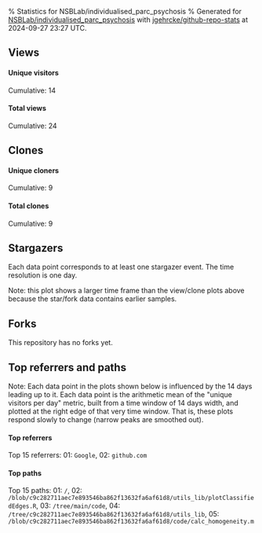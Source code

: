 % Statistics for NSBLab/individualised_parc_psychosis
% Generated for [NSBLab/individualised_parc_psychosis](https://github.com/NSBLab/individualised_parc_psychosis) with [jgehrcke/github-repo-stats](https://github.com/jgehrcke/github-repo-stats) at 2024-09-27 23:27 UTC.


## Views

#### Unique visitors
<div id="chart_views_unique" class="full-width-chart"></div>

Cumulative: 14

#### Total views
<div id="chart_views_total" class="full-width-chart"></div>

Cumulative: 24

<div class="pagebreak-for-print"> </div>

## Clones

#### Unique cloners
<div id="chart_clones_unique" class="full-width-chart"></div>

Cumulative: 9

#### Total clones
<div id="chart_clones_total" class="full-width-chart"></div>

Cumulative: 9



<div class="pagebreak-for-print"> </div>



## Stargazers

Each data point corresponds to at least one stargazer event.
The time resolution is one day.

<div id="chart_stargazers" class="full-width-chart"></div>


Note: this plot shows a larger time frame than the view/clone plots above because the star/fork data contains earlier samples.



## Forks

This repository has no forks yet.



<div class="pagebreak-for-print"> </div>



## Top referrers and paths


Note: Each data point in the plots shown below is influenced by the 14 days
leading up to it. Each data point is the arithmetic mean of the "unique
visitors per day" metric, built from a time window of 14 days width, and
plotted at the right edge of that very time window. That is, these plots
respond slowly to change (narrow peaks are smoothed out).




#### Top referrers


<div id="chart_referrers_top_n_alltime" class="full-width-chart"></div>

Top 15 referrers: 01: `Google`, 02: `github.com`





#### Top paths


<div id="chart_paths_top_n_alltime" class="full-width-chart"></div>

Top 15 paths: 01: `/`, 02: `/blob/c9c282711aec7e893546ba862f13632fa6af61d8/utils_lib/plotClassifiedEdges.R`, 03: `/tree/main/code`, 04: `/tree/c9c282711aec7e893546ba862f13632fa6af61d8/utils_lib`, 05: `/blob/c9c282711aec7e893546ba862f13632fa6af61d8/code/calc_homogeneity.m`


<script type="text/javascript">
    vegaEmbed('#chart_views_unique', {"$schema": "https://vega.github.io/schema/vega-lite/v4.17.0.json", "config": {"arc": {"fill": "#1b1e23"}, "area": {"fill": "#1b1e23"}, "axisBottom": {"domainColor": "#a9b4c4", "gridColor": "#a9b4c4", "labelColor": "#1b1e23", "labelFont": "relative-mono-11-pitch-pro, Menlo, monospace", "tickColor": "#a9b4c4", "titleColor": "#1b1e23", "titleFont": "relative-mono-11-pitch-pro, Menlo, monospace"}, "axisLeft": {"domainColor": "#a9b4c4", "gridColor": "#a9b4c4", "labelColor": "#1b1e23", "labelFont": "relative-mono-11-pitch-pro, Menlo, monospace", "tickColor": "#a9b4c4", "titleColor": "#1b1e23", "titleFont": "relative-mono-11-pitch-pro, Menlo, monospace"}, "axisX": {"grid": false}, "axisY": {"grid": false, "labelBound": true}, "background": "#FFFFFF", "group": {"fill": "#FFFFFF"}, "header": {"fontWeight": 400, "labelFont": "relative-mono-11-pitch-pro, Menlo, monospace", "titleFont": "relative-mono-11-pitch-pro, Menlo, monospace"}, "legend": {"labelFont": "relative-mono-11-pitch-pro, Menlo, monospace", "symbolSize": 200, "symbolType": "circle", "titleFont": "relative-mono-11-pitch-pro, Menlo, monospace"}, "line": {"color": "#1b1e23", "stroke": "#1b1e23"}, "path": {"stroke": "#1b1e23"}, "point": {"color": "#1b1e23", "cursor": "pointer", "filled": true, "size": 20}, "range": {"category": ["#85a2f7", "#ea9755", "#7eb36a", "#f07071", "#bc85d9", "#e587b6", "#a9b4c4", "#d4c05e", "#64b9c4"]}, "style": {"bar": {"fill": "#1b1e23"}, "text": {"font": "relative-mono-11-pitch-pro, Menlo, monospace", "fontWeight": 400}}, "symbol": {"shape": "circle"}, "title": {"anchor": "start", "font": "relative-mono-11-pitch-pro, Menlo, monospace", "fontWeight": 400}, "trail": {"color": "#1b1e23", "stroke": "#1b1e23"}, "view": {"stroke": null}}, "data": {"name": "data-c67af577d691f38a42f8e9d2f05010c0"}, "datasets": {"data-c67af577d691f38a42f8e9d2f05010c0": [{"time": "2024-07-25T00:00:00+00:00", "views_total": 0, "views_unique": 0}, {"time": "2024-08-01T00:00:00+00:00", "views_total": 4, "views_unique": 2}, {"time": "2024-08-12T00:00:00+00:00", "views_total": 0, "views_unique": 0}, {"time": "2024-08-16T00:00:00+00:00", "views_total": 3, "views_unique": 1}, {"time": "2024-08-18T00:00:00+00:00", "views_total": 1, "views_unique": 1}, {"time": "2024-08-24T00:00:00+00:00", "views_total": 1, "views_unique": 1}, {"time": "2024-08-26T00:00:00+00:00", "views_total": 1, "views_unique": 1}, {"time": "2024-08-27T00:00:00+00:00", "views_total": 1, "views_unique": 1}, {"time": "2024-09-03T00:00:00+00:00", "views_total": 1, "views_unique": 1}, {"time": "2024-09-05T00:00:00+00:00", "views_total": 1, "views_unique": 1}, {"time": "2024-09-08T00:00:00+00:00", "views_total": 2, "views_unique": 1}, {"time": "2024-09-20T00:00:00+00:00", "views_total": 2, "views_unique": 1}, {"time": "2024-09-23T00:00:00+00:00", "views_total": 5, "views_unique": 1}, {"time": "2024-09-25T00:00:00+00:00", "views_total": 2, "views_unique": 2}]}, "encoding": {"tooltip": [{"field": "views_unique", "format": ".1f", "title": "views (u)", "type": "quantitative"}, {"field": "time", "format": "%B %e, %Y", "title": "date", "type": "temporal"}], "x": {"axis": {"labelAngle": 25}, "field": "time", "scale": {"domain": ["2024-07-25", "2024-09-25"]}, "timeUnit": "yearmonthdate", "title": "date", "type": "temporal"}, "y": {"axis": {}, "field": "views_unique", "scale": {"domain": [0, 2.2], "type": "linear", "zero": true}, "title": "unique views per day", "type": "quantitative"}}, "height": 200, "mark": {"point": true, "type": "line"}, "padding": 10, "width": "container"}, {"actions": false, "renderer": "svg"}).catch(console.error);
vegaEmbed('#chart_views_total', {"$schema": "https://vega.github.io/schema/vega-lite/v4.17.0.json", "config": {"arc": {"fill": "#1b1e23"}, "area": {"fill": "#1b1e23"}, "axisBottom": {"domainColor": "#a9b4c4", "gridColor": "#a9b4c4", "labelColor": "#1b1e23", "labelFont": "relative-mono-11-pitch-pro, Menlo, monospace", "tickColor": "#a9b4c4", "titleColor": "#1b1e23", "titleFont": "relative-mono-11-pitch-pro, Menlo, monospace"}, "axisLeft": {"domainColor": "#a9b4c4", "gridColor": "#a9b4c4", "labelColor": "#1b1e23", "labelFont": "relative-mono-11-pitch-pro, Menlo, monospace", "tickColor": "#a9b4c4", "titleColor": "#1b1e23", "titleFont": "relative-mono-11-pitch-pro, Menlo, monospace"}, "axisX": {"grid": false}, "axisY": {"grid": false, "labelBound": true}, "background": "#FFFFFF", "group": {"fill": "#FFFFFF"}, "header": {"fontWeight": 400, "labelFont": "relative-mono-11-pitch-pro, Menlo, monospace", "titleFont": "relative-mono-11-pitch-pro, Menlo, monospace"}, "legend": {"labelFont": "relative-mono-11-pitch-pro, Menlo, monospace", "symbolSize": 200, "symbolType": "circle", "titleFont": "relative-mono-11-pitch-pro, Menlo, monospace"}, "line": {"color": "#1b1e23", "stroke": "#1b1e23"}, "path": {"stroke": "#1b1e23"}, "point": {"color": "#1b1e23", "cursor": "pointer", "filled": true, "size": 20}, "range": {"category": ["#85a2f7", "#ea9755", "#7eb36a", "#f07071", "#bc85d9", "#e587b6", "#a9b4c4", "#d4c05e", "#64b9c4"]}, "style": {"bar": {"fill": "#1b1e23"}, "text": {"font": "relative-mono-11-pitch-pro, Menlo, monospace", "fontWeight": 400}}, "symbol": {"shape": "circle"}, "title": {"anchor": "start", "font": "relative-mono-11-pitch-pro, Menlo, monospace", "fontWeight": 400}, "trail": {"color": "#1b1e23", "stroke": "#1b1e23"}, "view": {"stroke": null}}, "data": {"name": "data-c67af577d691f38a42f8e9d2f05010c0"}, "datasets": {"data-c67af577d691f38a42f8e9d2f05010c0": [{"time": "2024-07-25T00:00:00+00:00", "views_total": 0, "views_unique": 0}, {"time": "2024-08-01T00:00:00+00:00", "views_total": 4, "views_unique": 2}, {"time": "2024-08-12T00:00:00+00:00", "views_total": 0, "views_unique": 0}, {"time": "2024-08-16T00:00:00+00:00", "views_total": 3, "views_unique": 1}, {"time": "2024-08-18T00:00:00+00:00", "views_total": 1, "views_unique": 1}, {"time": "2024-08-24T00:00:00+00:00", "views_total": 1, "views_unique": 1}, {"time": "2024-08-26T00:00:00+00:00", "views_total": 1, "views_unique": 1}, {"time": "2024-08-27T00:00:00+00:00", "views_total": 1, "views_unique": 1}, {"time": "2024-09-03T00:00:00+00:00", "views_total": 1, "views_unique": 1}, {"time": "2024-09-05T00:00:00+00:00", "views_total": 1, "views_unique": 1}, {"time": "2024-09-08T00:00:00+00:00", "views_total": 2, "views_unique": 1}, {"time": "2024-09-20T00:00:00+00:00", "views_total": 2, "views_unique": 1}, {"time": "2024-09-23T00:00:00+00:00", "views_total": 5, "views_unique": 1}, {"time": "2024-09-25T00:00:00+00:00", "views_total": 2, "views_unique": 2}]}, "encoding": {"tooltip": [{"field": "views_total", "format": ".1f", "title": "views (t)", "type": "quantitative"}, {"field": "time", "format": "%B %e, %Y", "title": "date", "type": "temporal"}], "x": {"axis": {"labelAngle": 25}, "field": "time", "scale": {"domain": ["2024-07-25", "2024-09-25"]}, "timeUnit": "yearmonthdate", "title": "date", "type": "temporal"}, "y": {"axis": {}, "field": "views_total", "scale": {"domain": [0, 5.5], "type": "linear", "zero": true}, "title": "total views per day", "type": "quantitative"}}, "height": 200, "mark": {"point": true, "type": "line"}, "padding": 10, "width": "container"}, {"actions": false, "renderer": "svg"}).catch(console.error);
vegaEmbed('#chart_clones_unique', {"$schema": "https://vega.github.io/schema/vega-lite/v4.17.0.json", "config": {"arc": {"fill": "#1b1e23"}, "area": {"fill": "#1b1e23"}, "axisBottom": {"domainColor": "#a9b4c4", "gridColor": "#a9b4c4", "labelColor": "#1b1e23", "labelFont": "relative-mono-11-pitch-pro, Menlo, monospace", "tickColor": "#a9b4c4", "titleColor": "#1b1e23", "titleFont": "relative-mono-11-pitch-pro, Menlo, monospace"}, "axisLeft": {"domainColor": "#a9b4c4", "gridColor": "#a9b4c4", "labelColor": "#1b1e23", "labelFont": "relative-mono-11-pitch-pro, Menlo, monospace", "tickColor": "#a9b4c4", "titleColor": "#1b1e23", "titleFont": "relative-mono-11-pitch-pro, Menlo, monospace"}, "axisX": {"grid": false}, "axisY": {"grid": false, "labelBound": true}, "background": "#FFFFFF", "group": {"fill": "#FFFFFF"}, "header": {"fontWeight": 400, "labelFont": "relative-mono-11-pitch-pro, Menlo, monospace", "titleFont": "relative-mono-11-pitch-pro, Menlo, monospace"}, "legend": {"labelFont": "relative-mono-11-pitch-pro, Menlo, monospace", "symbolSize": 200, "symbolType": "circle", "titleFont": "relative-mono-11-pitch-pro, Menlo, monospace"}, "line": {"color": "#1b1e23", "stroke": "#1b1e23"}, "path": {"stroke": "#1b1e23"}, "point": {"color": "#1b1e23", "cursor": "pointer", "filled": true, "size": 20}, "range": {"category": ["#85a2f7", "#ea9755", "#7eb36a", "#f07071", "#bc85d9", "#e587b6", "#a9b4c4", "#d4c05e", "#64b9c4"]}, "style": {"bar": {"fill": "#1b1e23"}, "text": {"font": "relative-mono-11-pitch-pro, Menlo, monospace", "fontWeight": 400}}, "symbol": {"shape": "circle"}, "title": {"anchor": "start", "font": "relative-mono-11-pitch-pro, Menlo, monospace", "fontWeight": 400}, "trail": {"color": "#1b1e23", "stroke": "#1b1e23"}, "view": {"stroke": null}}, "data": {"name": "data-2a04143392294cf6eb93cafaad05c59e"}, "datasets": {"data-2a04143392294cf6eb93cafaad05c59e": [{"clones_total": 1, "clones_unique": 1, "time": "2024-07-25T00:00:00+00:00"}, {"clones_total": 0, "clones_unique": 0, "time": "2024-08-01T00:00:00+00:00"}, {"clones_total": 3, "clones_unique": 3, "time": "2024-08-12T00:00:00+00:00"}, {"clones_total": 0, "clones_unique": 0, "time": "2024-08-16T00:00:00+00:00"}, {"clones_total": 0, "clones_unique": 0, "time": "2024-08-18T00:00:00+00:00"}, {"clones_total": 0, "clones_unique": 0, "time": "2024-08-24T00:00:00+00:00"}, {"clones_total": 0, "clones_unique": 0, "time": "2024-08-26T00:00:00+00:00"}, {"clones_total": 0, "clones_unique": 0, "time": "2024-08-27T00:00:00+00:00"}, {"clones_total": 0, "clones_unique": 0, "time": "2024-09-03T00:00:00+00:00"}, {"clones_total": 0, "clones_unique": 0, "time": "2024-09-05T00:00:00+00:00"}, {"clones_total": 3, "clones_unique": 3, "time": "2024-09-08T00:00:00+00:00"}, {"clones_total": 0, "clones_unique": 0, "time": "2024-09-20T00:00:00+00:00"}, {"clones_total": 0, "clones_unique": 0, "time": "2024-09-23T00:00:00+00:00"}, {"clones_total": 2, "clones_unique": 2, "time": "2024-09-25T00:00:00+00:00"}]}, "encoding": {"tooltip": [{"field": "clones_unique", "format": ".1f", "title": "clones (u)", "type": "quantitative"}, {"field": "time", "format": "%B %e, %Y", "title": "date", "type": "temporal"}], "x": {"axis": {"labelAngle": 25}, "field": "time", "scale": {"domain": ["2024-07-25", "2024-09-25"]}, "timeUnit": "yearmonthdate", "title": "date", "type": "temporal"}, "y": {"axis": {}, "field": "clones_unique", "scale": {"domain": [0, 3.3000000000000003], "type": "linear", "zero": true}, "title": "unique clones per day", "type": "quantitative"}}, "height": 200, "mark": {"point": true, "type": "line"}, "padding": 10, "width": "container"}, {"actions": false, "renderer": "svg"}).catch(console.error);
vegaEmbed('#chart_clones_total', {"$schema": "https://vega.github.io/schema/vega-lite/v4.17.0.json", "config": {"arc": {"fill": "#1b1e23"}, "area": {"fill": "#1b1e23"}, "axisBottom": {"domainColor": "#a9b4c4", "gridColor": "#a9b4c4", "labelColor": "#1b1e23", "labelFont": "relative-mono-11-pitch-pro, Menlo, monospace", "tickColor": "#a9b4c4", "titleColor": "#1b1e23", "titleFont": "relative-mono-11-pitch-pro, Menlo, monospace"}, "axisLeft": {"domainColor": "#a9b4c4", "gridColor": "#a9b4c4", "labelColor": "#1b1e23", "labelFont": "relative-mono-11-pitch-pro, Menlo, monospace", "tickColor": "#a9b4c4", "titleColor": "#1b1e23", "titleFont": "relative-mono-11-pitch-pro, Menlo, monospace"}, "axisX": {"grid": false}, "axisY": {"grid": false, "labelBound": true}, "background": "#FFFFFF", "group": {"fill": "#FFFFFF"}, "header": {"fontWeight": 400, "labelFont": "relative-mono-11-pitch-pro, Menlo, monospace", "titleFont": "relative-mono-11-pitch-pro, Menlo, monospace"}, "legend": {"labelFont": "relative-mono-11-pitch-pro, Menlo, monospace", "symbolSize": 200, "symbolType": "circle", "titleFont": "relative-mono-11-pitch-pro, Menlo, monospace"}, "line": {"color": "#1b1e23", "stroke": "#1b1e23"}, "path": {"stroke": "#1b1e23"}, "point": {"color": "#1b1e23", "cursor": "pointer", "filled": true, "size": 20}, "range": {"category": ["#85a2f7", "#ea9755", "#7eb36a", "#f07071", "#bc85d9", "#e587b6", "#a9b4c4", "#d4c05e", "#64b9c4"]}, "style": {"bar": {"fill": "#1b1e23"}, "text": {"font": "relative-mono-11-pitch-pro, Menlo, monospace", "fontWeight": 400}}, "symbol": {"shape": "circle"}, "title": {"anchor": "start", "font": "relative-mono-11-pitch-pro, Menlo, monospace", "fontWeight": 400}, "trail": {"color": "#1b1e23", "stroke": "#1b1e23"}, "view": {"stroke": null}}, "data": {"name": "data-2a04143392294cf6eb93cafaad05c59e"}, "datasets": {"data-2a04143392294cf6eb93cafaad05c59e": [{"clones_total": 1, "clones_unique": 1, "time": "2024-07-25T00:00:00+00:00"}, {"clones_total": 0, "clones_unique": 0, "time": "2024-08-01T00:00:00+00:00"}, {"clones_total": 3, "clones_unique": 3, "time": "2024-08-12T00:00:00+00:00"}, {"clones_total": 0, "clones_unique": 0, "time": "2024-08-16T00:00:00+00:00"}, {"clones_total": 0, "clones_unique": 0, "time": "2024-08-18T00:00:00+00:00"}, {"clones_total": 0, "clones_unique": 0, "time": "2024-08-24T00:00:00+00:00"}, {"clones_total": 0, "clones_unique": 0, "time": "2024-08-26T00:00:00+00:00"}, {"clones_total": 0, "clones_unique": 0, "time": "2024-08-27T00:00:00+00:00"}, {"clones_total": 0, "clones_unique": 0, "time": "2024-09-03T00:00:00+00:00"}, {"clones_total": 0, "clones_unique": 0, "time": "2024-09-05T00:00:00+00:00"}, {"clones_total": 3, "clones_unique": 3, "time": "2024-09-08T00:00:00+00:00"}, {"clones_total": 0, "clones_unique": 0, "time": "2024-09-20T00:00:00+00:00"}, {"clones_total": 0, "clones_unique": 0, "time": "2024-09-23T00:00:00+00:00"}, {"clones_total": 2, "clones_unique": 2, "time": "2024-09-25T00:00:00+00:00"}]}, "encoding": {"tooltip": [{"field": "clones_total", "format": ".1f", "title": "clones (t)", "type": "quantitative"}, {"field": "time", "format": "%B %e, %Y", "title": "date", "type": "temporal"}], "x": {"axis": {"labelAngle": 25}, "field": "time", "scale": {"domain": ["2024-07-25", "2024-09-25"]}, "timeUnit": "yearmonthdate", "title": "date", "type": "temporal"}, "y": {"axis": {}, "field": "clones_total", "scale": {"domain": [0, 3.3000000000000003], "type": "linear", "zero": true}, "title": "total clones per day", "type": "quantitative"}}, "height": 200, "mark": {"point": true, "type": "line"}, "padding": 10, "width": "container"}, {"actions": false, "renderer": "svg"}).catch(console.error);
vegaEmbed('#chart_stargazers', {"$schema": "https://vega.github.io/schema/vega-lite/v4.17.0.json", "config": {"arc": {"fill": "#1b1e23"}, "area": {"fill": "#1b1e23"}, "axisBottom": {"domainColor": "#a9b4c4", "gridColor": "#a9b4c4", "labelColor": "#1b1e23", "labelFont": "relative-mono-11-pitch-pro, Menlo, monospace", "tickColor": "#a9b4c4", "titleColor": "#1b1e23", "titleFont": "relative-mono-11-pitch-pro, Menlo, monospace"}, "axisLeft": {"domainColor": "#a9b4c4", "gridColor": "#a9b4c4", "labelColor": "#1b1e23", "labelFont": "relative-mono-11-pitch-pro, Menlo, monospace", "tickColor": "#a9b4c4", "titleColor": "#1b1e23", "titleFont": "relative-mono-11-pitch-pro, Menlo, monospace"}, "axisX": {"grid": false}, "axisY": {"grid": false}, "background": "#FFFFFF", "group": {"fill": "#FFFFFF"}, "header": {"fontWeight": 400, "labelFont": "relative-mono-11-pitch-pro, Menlo, monospace", "titleFont": "relative-mono-11-pitch-pro, Menlo, monospace"}, "legend": {"labelFont": "relative-mono-11-pitch-pro, Menlo, monospace", "symbolSize": 200, "symbolType": "circle", "titleFont": "relative-mono-11-pitch-pro, Menlo, monospace"}, "line": {"color": "#1b1e23", "stroke": "#1b1e23"}, "path": {"stroke": "#1b1e23"}, "point": {"color": "#1b1e23", "cursor": "pointer", "filled": true, "size": 50}, "range": {"category": ["#85a2f7", "#ea9755", "#7eb36a", "#f07071", "#bc85d9", "#e587b6", "#a9b4c4", "#d4c05e", "#64b9c4"]}, "style": {"bar": {"fill": "#1b1e23"}, "text": {"font": "relative-mono-11-pitch-pro, Menlo, monospace", "fontWeight": 400}}, "symbol": {"shape": "circle"}, "title": {"anchor": "start", "font": "relative-mono-11-pitch-pro, Menlo, monospace", "fontWeight": 400}, "trail": {"color": "#1b1e23", "stroke": "#1b1e23"}, "view": {"stroke": null}}, "data": {"name": "data-9931fb5b985d1c4b31c08f110bc12297"}, "datasets": {"data-9931fb5b985d1c4b31c08f110bc12297": [{"stars_cumulative": 1, "time": "2024-01-18T03:29:57+00:00"}, {"stars_cumulative": 2, "time": "2024-03-06T10:27:21+00:00"}]}, "encoding": {"tooltip": [{"field": "stars_cumulative", "format": "d", "title": "stars", "type": "quantitative"}, {"field": "time", "format": "%B %e, %Y", "title": "date", "type": "temporal"}], "x": {"axis": {"labelAngle": 25}, "field": "time", "scale": {"domain": ["2024-01-18", "2024-09-25"]}, "timeUnit": "yearmonthdate", "title": "date", "type": "temporal"}, "y": {"field": "stars_cumulative", "scale": {"domain": [0, 2.2], "zero": true}, "title": "stargazer count (cumulative)", "type": "quantitative"}}, "height": 300, "mark": {"point": true, "type": "line"}, "padding": 10, "width": "container"}, {"actions": false, "renderer": "svg"}).catch(console.error);
vegaEmbed('#chart_referrers_top_n_alltime', {"$schema": "https://vega.github.io/schema/vega-lite/v4.17.0.json", "config": {"arc": {"fill": "#1b1e23"}, "area": {"fill": "#1b1e23"}, "axisBottom": {"domainColor": "#a9b4c4", "gridColor": "#a9b4c4", "labelColor": "#1b1e23", "labelFont": "relative-mono-11-pitch-pro, Menlo, monospace", "tickColor": "#a9b4c4", "titleColor": "#1b1e23", "titleFont": "relative-mono-11-pitch-pro, Menlo, monospace"}, "axisLeft": {"domainColor": "#a9b4c4", "gridColor": "#a9b4c4", "labelColor": "#1b1e23", "labelFont": "relative-mono-11-pitch-pro, Menlo, monospace", "tickColor": "#a9b4c4", "titleColor": "#1b1e23", "titleFont": "relative-mono-11-pitch-pro, Menlo, monospace"}, "axisX": {"grid": false}, "axisY": {"grid": false}, "background": "#FFFFFF", "group": {"fill": "#FFFFFF"}, "header": {"fontWeight": 400, "labelFont": "relative-mono-11-pitch-pro, Menlo, monospace", "titleFont": "relative-mono-11-pitch-pro, Menlo, monospace"}, "legend": {"labelFont": "relative-mono-11-pitch-pro, Menlo, monospace", "symbolSize": 200, "symbolType": "circle", "titleFont": "relative-mono-11-pitch-pro, Menlo, monospace"}, "line": {"color": "#1b1e23", "stroke": "#1b1e23"}, "path": {"stroke": "#1b1e23"}, "point": {"color": "#1b1e23", "cursor": "pointer", "filled": true, "size": 30}, "range": {"category": ["#85a2f7", "#ea9755", "#7eb36a", "#f07071", "#bc85d9", "#e587b6", "#a9b4c4", "#d4c05e", "#64b9c4"]}, "style": {"bar": {"fill": "#1b1e23"}, "text": {"font": "relative-mono-11-pitch-pro, Menlo, monospace", "fontWeight": 400}}, "symbol": {"shape": "circle"}, "title": {"anchor": "start", "font": "relative-mono-11-pitch-pro, Menlo, monospace", "fontWeight": 400}, "trail": {"color": "#1b1e23", "stroke": "#1b1e23"}, "view": {"stroke": null}}, "data": {"name": "data-94947a18b1ba390beaba0edb53f86747"}, "datasets": {"data-94947a18b1ba390beaba0edb53f86747": [{"referrer": "Google", "time": "2024-08-02T00:00:00+00:00", "views_unique": 1.0, "views_unique_norm": 0.07142857142857142}, {"referrer": "Google", "time": "2024-08-03T00:00:00+00:00", "views_unique": 1.0, "views_unique_norm": 0.07142857142857142}, {"referrer": "Google", "time": "2024-08-04T00:00:00+00:00", "views_unique": 1.0, "views_unique_norm": 0.07142857142857142}, {"referrer": "Google", "time": "2024-08-05T00:00:00+00:00", "views_unique": 1.0, "views_unique_norm": 0.07142857142857142}, {"referrer": "Google", "time": "2024-08-06T00:00:00+00:00", "views_unique": 1.0, "views_unique_norm": 0.07142857142857142}, {"referrer": "Google", "time": "2024-08-07T00:00:00+00:00", "views_unique": 1.0, "views_unique_norm": 0.07142857142857142}, {"referrer": "Google", "time": "2024-08-08T00:00:00+00:00", "views_unique": 1.0, "views_unique_norm": 0.07142857142857142}, {"referrer": "Google", "time": "2024-08-09T00:00:00+00:00", "views_unique": 1.0, "views_unique_norm": 0.07142857142857142}, {"referrer": "Google", "time": "2024-08-10T00:00:00+00:00", "views_unique": 1.0, "views_unique_norm": 0.07142857142857142}, {"referrer": "Google", "time": "2024-08-11T00:00:00+00:00", "views_unique": 1.0, "views_unique_norm": 0.07142857142857142}, {"referrer": "Google", "time": "2024-08-12T00:00:00+00:00", "views_unique": 1.0, "views_unique_norm": 0.07142857142857142}, {"referrer": "Google", "time": "2024-08-13T00:00:00+00:00", "views_unique": 1.0, "views_unique_norm": 0.07142857142857142}, {"referrer": "Google", "time": "2024-09-21T00:00:00+00:00", "views_unique": null, "views_unique_norm": null}, {"referrer": "Google", "time": "2024-09-22T00:00:00+00:00", "views_unique": null, "views_unique_norm": null}, {"referrer": "Google", "time": "2024-09-23T00:00:00+00:00", "views_unique": null, "views_unique_norm": null}, {"referrer": "Google", "time": "2024-09-24T00:00:00+00:00", "views_unique": null, "views_unique_norm": null}, {"referrer": "Google", "time": "2024-09-25T00:00:00+00:00", "views_unique": null, "views_unique_norm": null}, {"referrer": "Google", "time": "2024-09-26T00:00:00+00:00", "views_unique": 1.0, "views_unique_norm": 0.07142857142857142}, {"referrer": "Google", "time": "2024-09-27T00:00:00+00:00", "views_unique": 1.0, "views_unique_norm": 0.07142857142857142}, {"referrer": "github.com", "time": "2024-08-02T00:00:00+00:00", "views_unique": 1.0, "views_unique_norm": 0.07142857142857142}, {"referrer": "github.com", "time": "2024-08-03T00:00:00+00:00", "views_unique": 1.0, "views_unique_norm": 0.07142857142857142}, {"referrer": "github.com", "time": "2024-08-04T00:00:00+00:00", "views_unique": 1.0, "views_unique_norm": 0.07142857142857142}, {"referrer": "github.com", "time": "2024-08-05T00:00:00+00:00", "views_unique": 1.0, "views_unique_norm": 0.07142857142857142}, {"referrer": "github.com", "time": "2024-08-06T00:00:00+00:00", "views_unique": 1.0, "views_unique_norm": 0.07142857142857142}, {"referrer": "github.com", "time": "2024-08-07T00:00:00+00:00", "views_unique": 1.0, "views_unique_norm": 0.07142857142857142}, {"referrer": "github.com", "time": "2024-08-08T00:00:00+00:00", "views_unique": 1.0, "views_unique_norm": 0.07142857142857142}, {"referrer": "github.com", "time": "2024-08-09T00:00:00+00:00", "views_unique": 1.0, "views_unique_norm": 0.07142857142857142}, {"referrer": "github.com", "time": "2024-08-10T00:00:00+00:00", "views_unique": 1.0, "views_unique_norm": 0.07142857142857142}, {"referrer": "github.com", "time": "2024-08-11T00:00:00+00:00", "views_unique": 1.0, "views_unique_norm": 0.07142857142857142}, {"referrer": "github.com", "time": "2024-08-12T00:00:00+00:00", "views_unique": 1.0, "views_unique_norm": 0.07142857142857142}, {"referrer": "github.com", "time": "2024-08-13T00:00:00+00:00", "views_unique": 1.0, "views_unique_norm": 0.07142857142857142}, {"referrer": "github.com", "time": "2024-09-21T00:00:00+00:00", "views_unique": 1.0, "views_unique_norm": 0.07142857142857142}, {"referrer": "github.com", "time": "2024-09-22T00:00:00+00:00", "views_unique": 1.0, "views_unique_norm": 0.07142857142857142}, {"referrer": "github.com", "time": "2024-09-23T00:00:00+00:00", "views_unique": 1.0, "views_unique_norm": 0.07142857142857142}, {"referrer": "github.com", "time": "2024-09-24T00:00:00+00:00", "views_unique": 1.0, "views_unique_norm": 0.07142857142857142}, {"referrer": "github.com", "time": "2024-09-25T00:00:00+00:00", "views_unique": 1.0, "views_unique_norm": 0.07142857142857142}, {"referrer": "github.com", "time": "2024-09-26T00:00:00+00:00", "views_unique": 1.0, "views_unique_norm": 0.07142857142857142}, {"referrer": "github.com", "time": "2024-09-27T00:00:00+00:00", "views_unique": 1.0, "views_unique_norm": 0.07142857142857142}]}, "encoding": {"color": {"field": "referrer", "legend": {"direction": "vertical", "orient": "top", "title": "Legend:"}, "sort": {"field": "order"}, "type": "nominal"}, "tooltip": [{"field": "referrer", "type": "nominal"}, {"field": "views_unique_norm", "format": ".2f", "title": "views (14d mean)", "type": "quantitative"}, {"field": "time", "format": "%B %e, %Y", "title": "date", "type": "temporal"}], "x": {"axis": {"labelAngle": 25}, "field": "time", "scale": {"domain": ["2024-07-25", "2024-09-25"]}, "timeUnit": "yearmonthdate", "title": "date", "type": "temporal"}, "y": {"field": "views_unique_norm", "scale": {"domain": [0, 0.07857142857142857], "type": "linear", "zero": true}, "title": "unique visitors per day (mean from last 14 days)", "type": "quantitative"}}, "height": 300, "mark": {"point": true, "type": "line"}, "padding": 10, "width": "container"}, {"actions": false, "renderer": "svg"}).catch(console.error);
vegaEmbed('#chart_paths_top_n_alltime', {"$schema": "https://vega.github.io/schema/vega-lite/v4.17.0.json", "config": {"arc": {"fill": "#1b1e23"}, "area": {"fill": "#1b1e23"}, "axisBottom": {"domainColor": "#a9b4c4", "gridColor": "#a9b4c4", "labelColor": "#1b1e23", "labelFont": "relative-mono-11-pitch-pro, Menlo, monospace", "tickColor": "#a9b4c4", "titleColor": "#1b1e23", "titleFont": "relative-mono-11-pitch-pro, Menlo, monospace"}, "axisLeft": {"domainColor": "#a9b4c4", "gridColor": "#a9b4c4", "labelColor": "#1b1e23", "labelFont": "relative-mono-11-pitch-pro, Menlo, monospace", "tickColor": "#a9b4c4", "titleColor": "#1b1e23", "titleFont": "relative-mono-11-pitch-pro, Menlo, monospace"}, "axisX": {"grid": false}, "axisY": {"grid": false}, "background": "#FFFFFF", "group": {"fill": "#FFFFFF"}, "header": {"fontWeight": 400, "labelFont": "relative-mono-11-pitch-pro, Menlo, monospace", "titleFont": "relative-mono-11-pitch-pro, Menlo, monospace"}, "legend": {"labelFont": "relative-mono-11-pitch-pro, Menlo, monospace", "symbolSize": 200, "symbolType": "circle", "titleFont": "relative-mono-11-pitch-pro, Menlo, monospace"}, "line": {"color": "#1b1e23", "stroke": "#1b1e23"}, "path": {"stroke": "#1b1e23"}, "point": {"color": "#1b1e23", "cursor": "pointer", "filled": true, "size": 30}, "range": {"category": ["#85a2f7", "#ea9755", "#7eb36a", "#f07071", "#bc85d9", "#e587b6", "#a9b4c4", "#d4c05e", "#64b9c4"]}, "style": {"bar": {"fill": "#1b1e23"}, "text": {"font": "relative-mono-11-pitch-pro, Menlo, monospace", "fontWeight": 400}}, "symbol": {"shape": "circle"}, "title": {"anchor": "start", "font": "relative-mono-11-pitch-pro, Menlo, monospace", "fontWeight": 400}, "trail": {"color": "#1b1e23", "stroke": "#1b1e23"}, "view": {"stroke": null}}, "data": {"name": "data-a63426d81c2ddc701182157ee17e7dc3"}, "datasets": {"data-a63426d81c2ddc701182157ee17e7dc3": [{"path": "/", "time": "2024-08-02T00:00:00+00:00", "views_unique": 2.0, "views_unique_norm": 0.14285714285714285}, {"path": "/", "time": "2024-08-03T00:00:00+00:00", "views_unique": 2.0, "views_unique_norm": 0.14285714285714285}, {"path": "/", "time": "2024-08-04T00:00:00+00:00", "views_unique": 2.0, "views_unique_norm": 0.14285714285714285}, {"path": "/", "time": "2024-08-05T00:00:00+00:00", "views_unique": 2.0, "views_unique_norm": 0.14285714285714285}, {"path": "/", "time": "2024-08-06T00:00:00+00:00", "views_unique": 2.0, "views_unique_norm": 0.14285714285714285}, {"path": "/", "time": "2024-08-07T00:00:00+00:00", "views_unique": 2.0, "views_unique_norm": 0.14285714285714285}, {"path": "/", "time": "2024-08-08T00:00:00+00:00", "views_unique": 2.0, "views_unique_norm": 0.14285714285714285}, {"path": "/", "time": "2024-08-09T00:00:00+00:00", "views_unique": 2.0, "views_unique_norm": 0.14285714285714285}, {"path": "/", "time": "2024-08-10T00:00:00+00:00", "views_unique": 2.0, "views_unique_norm": 0.14285714285714285}, {"path": "/", "time": "2024-08-11T00:00:00+00:00", "views_unique": 2.0, "views_unique_norm": 0.14285714285714285}, {"path": "/", "time": "2024-08-12T00:00:00+00:00", "views_unique": 2.0, "views_unique_norm": 0.14285714285714285}, {"path": "/", "time": "2024-08-13T00:00:00+00:00", "views_unique": 2.0, "views_unique_norm": 0.14285714285714285}, {"path": "/", "time": "2024-08-17T00:00:00+00:00", "views_unique": 1.0, "views_unique_norm": 0.07142857142857142}, {"path": "/", "time": "2024-08-18T00:00:00+00:00", "views_unique": 1.0, "views_unique_norm": 0.07142857142857142}, {"path": "/", "time": "2024-08-19T00:00:00+00:00", "views_unique": 1.0, "views_unique_norm": 0.07142857142857142}, {"path": "/", "time": "2024-08-20T00:00:00+00:00", "views_unique": 1.0, "views_unique_norm": 0.07142857142857142}, {"path": "/", "time": "2024-08-21T00:00:00+00:00", "views_unique": 1.0, "views_unique_norm": 0.07142857142857142}, {"path": "/", "time": "2024-08-22T00:00:00+00:00", "views_unique": 1.0, "views_unique_norm": 0.07142857142857142}, {"path": "/", "time": "2024-08-23T00:00:00+00:00", "views_unique": 1.0, "views_unique_norm": 0.07142857142857142}, {"path": "/", "time": "2024-08-24T00:00:00+00:00", "views_unique": 1.0, "views_unique_norm": 0.07142857142857142}, {"path": "/", "time": "2024-08-25T00:00:00+00:00", "views_unique": 2.0, "views_unique_norm": 0.14285714285714285}, {"path": "/", "time": "2024-08-26T00:00:00+00:00", "views_unique": 2.0, "views_unique_norm": 0.14285714285714285}, {"path": "/", "time": "2024-08-27T00:00:00+00:00", "views_unique": 2.0, "views_unique_norm": 0.14285714285714285}, {"path": "/", "time": "2024-08-28T00:00:00+00:00", "views_unique": 2.0, "views_unique_norm": 0.14285714285714285}, {"path": "/", "time": "2024-08-29T00:00:00+00:00", "views_unique": 2.0, "views_unique_norm": 0.14285714285714285}, {"path": "/", "time": "2024-08-30T00:00:00+00:00", "views_unique": 2.0, "views_unique_norm": 0.14285714285714285}, {"path": "/", "time": "2024-08-31T00:00:00+00:00", "views_unique": 2.0, "views_unique_norm": 0.14285714285714285}, {"path": "/", "time": "2024-09-01T00:00:00+00:00", "views_unique": 1.0, "views_unique_norm": 0.07142857142857142}, {"path": "/", "time": "2024-09-02T00:00:00+00:00", "views_unique": 1.0, "views_unique_norm": 0.07142857142857142}, {"path": "/", "time": "2024-09-03T00:00:00+00:00", "views_unique": 1.0, "views_unique_norm": 0.07142857142857142}, {"path": "/", "time": "2024-09-04T00:00:00+00:00", "views_unique": 1.0, "views_unique_norm": 0.07142857142857142}, {"path": "/", "time": "2024-09-05T00:00:00+00:00", "views_unique": 1.0, "views_unique_norm": 0.07142857142857142}, {"path": "/", "time": "2024-09-06T00:00:00+00:00", "views_unique": 1.0, "views_unique_norm": 0.07142857142857142}, {"path": "/", "time": "2024-09-07T00:00:00+00:00", "views_unique": 1.0, "views_unique_norm": 0.07142857142857142}, {"path": "/", "time": "2024-09-08T00:00:00+00:00", "views_unique": 1.0, "views_unique_norm": 0.07142857142857142}, {"path": "/", "time": "2024-09-09T00:00:00+00:00", "views_unique": 1.0, "views_unique_norm": 0.07142857142857142}, {"path": "/", "time": "2024-09-10T00:00:00+00:00", "views_unique": 1.0, "views_unique_norm": 0.07142857142857142}, {"path": "/", "time": "2024-09-11T00:00:00+00:00", "views_unique": 1.0, "views_unique_norm": 0.07142857142857142}, {"path": "/", "time": "2024-09-12T00:00:00+00:00", "views_unique": 1.0, "views_unique_norm": 0.07142857142857142}, {"path": "/", "time": "2024-09-13T00:00:00+00:00", "views_unique": 1.0, "views_unique_norm": 0.07142857142857142}, {"path": "/", "time": "2024-09-14T00:00:00+00:00", "views_unique": 1.0, "views_unique_norm": 0.07142857142857142}, {"path": "/", "time": "2024-09-15T00:00:00+00:00", "views_unique": 1.0, "views_unique_norm": 0.07142857142857142}, {"path": "/", "time": "2024-09-16T00:00:00+00:00", "views_unique": 1.0, "views_unique_norm": 0.07142857142857142}, {"path": "/", "time": "2024-09-17T00:00:00+00:00", "views_unique": 1.0, "views_unique_norm": 0.07142857142857142}, {"path": "/", "time": "2024-09-18T00:00:00+00:00", "views_unique": 1.0, "views_unique_norm": 0.07142857142857142}, {"path": "/", "time": "2024-09-19T00:00:00+00:00", "views_unique": 1.0, "views_unique_norm": 0.07142857142857142}, {"path": "/", "time": "2024-09-20T00:00:00+00:00", "views_unique": 1.0, "views_unique_norm": 0.07142857142857142}, {"path": "/", "time": "2024-09-21T00:00:00+00:00", "views_unique": 1.0, "views_unique_norm": 0.07142857142857142}, {"path": "/", "time": "2024-09-22T00:00:00+00:00", "views_unique": null, "views_unique_norm": null}, {"path": "/", "time": "2024-09-23T00:00:00+00:00", "views_unique": null, "views_unique_norm": null}, {"path": "/", "time": "2024-09-24T00:00:00+00:00", "views_unique": null, "views_unique_norm": null}, {"path": "/", "time": "2024-09-25T00:00:00+00:00", "views_unique": null, "views_unique_norm": null}, {"path": "/", "time": "2024-09-26T00:00:00+00:00", "views_unique": 2.0, "views_unique_norm": 0.14285714285714285}, {"path": "/", "time": "2024-09-27T00:00:00+00:00", "views_unique": 2.0, "views_unique_norm": 0.14285714285714285}, {"path": "/blob/c9c282711aec7e893546ba862f13632fa6af61d8/utils_lib/plotClassifiedEdges.R", "time": "2024-08-02T00:00:00+00:00", "views_unique": null, "views_unique_norm": null}, {"path": "/blob/c9c282711aec7e893546ba862f13632fa6af61d8/utils_lib/plotClassifiedEdges.R", "time": "2024-08-03T00:00:00+00:00", "views_unique": null, "views_unique_norm": null}, {"path": "/blob/c9c282711aec7e893546ba862f13632fa6af61d8/utils_lib/plotClassifiedEdges.R", "time": "2024-08-04T00:00:00+00:00", "views_unique": null, "views_unique_norm": null}, {"path": "/blob/c9c282711aec7e893546ba862f13632fa6af61d8/utils_lib/plotClassifiedEdges.R", "time": "2024-08-05T00:00:00+00:00", "views_unique": null, "views_unique_norm": null}, {"path": "/blob/c9c282711aec7e893546ba862f13632fa6af61d8/utils_lib/plotClassifiedEdges.R", "time": "2024-08-06T00:00:00+00:00", "views_unique": null, "views_unique_norm": null}, {"path": "/blob/c9c282711aec7e893546ba862f13632fa6af61d8/utils_lib/plotClassifiedEdges.R", "time": "2024-08-07T00:00:00+00:00", "views_unique": null, "views_unique_norm": null}, {"path": "/blob/c9c282711aec7e893546ba862f13632fa6af61d8/utils_lib/plotClassifiedEdges.R", "time": "2024-08-08T00:00:00+00:00", "views_unique": null, "views_unique_norm": null}, {"path": "/blob/c9c282711aec7e893546ba862f13632fa6af61d8/utils_lib/plotClassifiedEdges.R", "time": "2024-08-09T00:00:00+00:00", "views_unique": null, "views_unique_norm": null}, {"path": "/blob/c9c282711aec7e893546ba862f13632fa6af61d8/utils_lib/plotClassifiedEdges.R", "time": "2024-08-10T00:00:00+00:00", "views_unique": null, "views_unique_norm": null}, {"path": "/blob/c9c282711aec7e893546ba862f13632fa6af61d8/utils_lib/plotClassifiedEdges.R", "time": "2024-08-11T00:00:00+00:00", "views_unique": null, "views_unique_norm": null}, {"path": "/blob/c9c282711aec7e893546ba862f13632fa6af61d8/utils_lib/plotClassifiedEdges.R", "time": "2024-08-12T00:00:00+00:00", "views_unique": null, "views_unique_norm": null}, {"path": "/blob/c9c282711aec7e893546ba862f13632fa6af61d8/utils_lib/plotClassifiedEdges.R", "time": "2024-08-13T00:00:00+00:00", "views_unique": null, "views_unique_norm": null}, {"path": "/blob/c9c282711aec7e893546ba862f13632fa6af61d8/utils_lib/plotClassifiedEdges.R", "time": "2024-08-17T00:00:00+00:00", "views_unique": null, "views_unique_norm": null}, {"path": "/blob/c9c282711aec7e893546ba862f13632fa6af61d8/utils_lib/plotClassifiedEdges.R", "time": "2024-08-18T00:00:00+00:00", "views_unique": null, "views_unique_norm": null}, {"path": "/blob/c9c282711aec7e893546ba862f13632fa6af61d8/utils_lib/plotClassifiedEdges.R", "time": "2024-08-19T00:00:00+00:00", "views_unique": null, "views_unique_norm": null}, {"path": "/blob/c9c282711aec7e893546ba862f13632fa6af61d8/utils_lib/plotClassifiedEdges.R", "time": "2024-08-20T00:00:00+00:00", "views_unique": null, "views_unique_norm": null}, {"path": "/blob/c9c282711aec7e893546ba862f13632fa6af61d8/utils_lib/plotClassifiedEdges.R", "time": "2024-08-21T00:00:00+00:00", "views_unique": null, "views_unique_norm": null}, {"path": "/blob/c9c282711aec7e893546ba862f13632fa6af61d8/utils_lib/plotClassifiedEdges.R", "time": "2024-08-22T00:00:00+00:00", "views_unique": null, "views_unique_norm": null}, {"path": "/blob/c9c282711aec7e893546ba862f13632fa6af61d8/utils_lib/plotClassifiedEdges.R", "time": "2024-08-23T00:00:00+00:00", "views_unique": null, "views_unique_norm": null}, {"path": "/blob/c9c282711aec7e893546ba862f13632fa6af61d8/utils_lib/plotClassifiedEdges.R", "time": "2024-08-24T00:00:00+00:00", "views_unique": null, "views_unique_norm": null}, {"path": "/blob/c9c282711aec7e893546ba862f13632fa6af61d8/utils_lib/plotClassifiedEdges.R", "time": "2024-08-25T00:00:00+00:00", "views_unique": null, "views_unique_norm": null}, {"path": "/blob/c9c282711aec7e893546ba862f13632fa6af61d8/utils_lib/plotClassifiedEdges.R", "time": "2024-08-26T00:00:00+00:00", "views_unique": null, "views_unique_norm": null}, {"path": "/blob/c9c282711aec7e893546ba862f13632fa6af61d8/utils_lib/plotClassifiedEdges.R", "time": "2024-08-27T00:00:00+00:00", "views_unique": null, "views_unique_norm": null}, {"path": "/blob/c9c282711aec7e893546ba862f13632fa6af61d8/utils_lib/plotClassifiedEdges.R", "time": "2024-08-28T00:00:00+00:00", "views_unique": null, "views_unique_norm": null}, {"path": "/blob/c9c282711aec7e893546ba862f13632fa6af61d8/utils_lib/plotClassifiedEdges.R", "time": "2024-08-29T00:00:00+00:00", "views_unique": null, "views_unique_norm": null}, {"path": "/blob/c9c282711aec7e893546ba862f13632fa6af61d8/utils_lib/plotClassifiedEdges.R", "time": "2024-08-30T00:00:00+00:00", "views_unique": null, "views_unique_norm": null}, {"path": "/blob/c9c282711aec7e893546ba862f13632fa6af61d8/utils_lib/plotClassifiedEdges.R", "time": "2024-08-31T00:00:00+00:00", "views_unique": null, "views_unique_norm": null}, {"path": "/blob/c9c282711aec7e893546ba862f13632fa6af61d8/utils_lib/plotClassifiedEdges.R", "time": "2024-09-01T00:00:00+00:00", "views_unique": null, "views_unique_norm": null}, {"path": "/blob/c9c282711aec7e893546ba862f13632fa6af61d8/utils_lib/plotClassifiedEdges.R", "time": "2024-09-02T00:00:00+00:00", "views_unique": null, "views_unique_norm": null}, {"path": "/blob/c9c282711aec7e893546ba862f13632fa6af61d8/utils_lib/plotClassifiedEdges.R", "time": "2024-09-03T00:00:00+00:00", "views_unique": null, "views_unique_norm": null}, {"path": "/blob/c9c282711aec7e893546ba862f13632fa6af61d8/utils_lib/plotClassifiedEdges.R", "time": "2024-09-04T00:00:00+00:00", "views_unique": null, "views_unique_norm": null}, {"path": "/blob/c9c282711aec7e893546ba862f13632fa6af61d8/utils_lib/plotClassifiedEdges.R", "time": "2024-09-05T00:00:00+00:00", "views_unique": null, "views_unique_norm": null}, {"path": "/blob/c9c282711aec7e893546ba862f13632fa6af61d8/utils_lib/plotClassifiedEdges.R", "time": "2024-09-06T00:00:00+00:00", "views_unique": null, "views_unique_norm": null}, {"path": "/blob/c9c282711aec7e893546ba862f13632fa6af61d8/utils_lib/plotClassifiedEdges.R", "time": "2024-09-07T00:00:00+00:00", "views_unique": null, "views_unique_norm": null}, {"path": "/blob/c9c282711aec7e893546ba862f13632fa6af61d8/utils_lib/plotClassifiedEdges.R", "time": "2024-09-08T00:00:00+00:00", "views_unique": null, "views_unique_norm": null}, {"path": "/blob/c9c282711aec7e893546ba862f13632fa6af61d8/utils_lib/plotClassifiedEdges.R", "time": "2024-09-09T00:00:00+00:00", "views_unique": null, "views_unique_norm": null}, {"path": "/blob/c9c282711aec7e893546ba862f13632fa6af61d8/utils_lib/plotClassifiedEdges.R", "time": "2024-09-10T00:00:00+00:00", "views_unique": null, "views_unique_norm": null}, {"path": "/blob/c9c282711aec7e893546ba862f13632fa6af61d8/utils_lib/plotClassifiedEdges.R", "time": "2024-09-11T00:00:00+00:00", "views_unique": null, "views_unique_norm": null}, {"path": "/blob/c9c282711aec7e893546ba862f13632fa6af61d8/utils_lib/plotClassifiedEdges.R", "time": "2024-09-12T00:00:00+00:00", "views_unique": null, "views_unique_norm": null}, {"path": "/blob/c9c282711aec7e893546ba862f13632fa6af61d8/utils_lib/plotClassifiedEdges.R", "time": "2024-09-13T00:00:00+00:00", "views_unique": null, "views_unique_norm": null}, {"path": "/blob/c9c282711aec7e893546ba862f13632fa6af61d8/utils_lib/plotClassifiedEdges.R", "time": "2024-09-14T00:00:00+00:00", "views_unique": null, "views_unique_norm": null}, {"path": "/blob/c9c282711aec7e893546ba862f13632fa6af61d8/utils_lib/plotClassifiedEdges.R", "time": "2024-09-15T00:00:00+00:00", "views_unique": null, "views_unique_norm": null}, {"path": "/blob/c9c282711aec7e893546ba862f13632fa6af61d8/utils_lib/plotClassifiedEdges.R", "time": "2024-09-16T00:00:00+00:00", "views_unique": null, "views_unique_norm": null}, {"path": "/blob/c9c282711aec7e893546ba862f13632fa6af61d8/utils_lib/plotClassifiedEdges.R", "time": "2024-09-17T00:00:00+00:00", "views_unique": null, "views_unique_norm": null}, {"path": "/blob/c9c282711aec7e893546ba862f13632fa6af61d8/utils_lib/plotClassifiedEdges.R", "time": "2024-09-18T00:00:00+00:00", "views_unique": null, "views_unique_norm": null}, {"path": "/blob/c9c282711aec7e893546ba862f13632fa6af61d8/utils_lib/plotClassifiedEdges.R", "time": "2024-09-19T00:00:00+00:00", "views_unique": null, "views_unique_norm": null}, {"path": "/blob/c9c282711aec7e893546ba862f13632fa6af61d8/utils_lib/plotClassifiedEdges.R", "time": "2024-09-20T00:00:00+00:00", "views_unique": null, "views_unique_norm": null}, {"path": "/blob/c9c282711aec7e893546ba862f13632fa6af61d8/utils_lib/plotClassifiedEdges.R", "time": "2024-09-21T00:00:00+00:00", "views_unique": null, "views_unique_norm": null}, {"path": "/blob/c9c282711aec7e893546ba862f13632fa6af61d8/utils_lib/plotClassifiedEdges.R", "time": "2024-09-22T00:00:00+00:00", "views_unique": null, "views_unique_norm": null}, {"path": "/blob/c9c282711aec7e893546ba862f13632fa6af61d8/utils_lib/plotClassifiedEdges.R", "time": "2024-09-23T00:00:00+00:00", "views_unique": null, "views_unique_norm": null}, {"path": "/blob/c9c282711aec7e893546ba862f13632fa6af61d8/utils_lib/plotClassifiedEdges.R", "time": "2024-09-24T00:00:00+00:00", "views_unique": 1.0, "views_unique_norm": 0.07142857142857142}, {"path": "/blob/c9c282711aec7e893546ba862f13632fa6af61d8/utils_lib/plotClassifiedEdges.R", "time": "2024-09-25T00:00:00+00:00", "views_unique": 1.0, "views_unique_norm": 0.07142857142857142}, {"path": "/blob/c9c282711aec7e893546ba862f13632fa6af61d8/utils_lib/plotClassifiedEdges.R", "time": "2024-09-26T00:00:00+00:00", "views_unique": 1.0, "views_unique_norm": 0.07142857142857142}, {"path": "/blob/c9c282711aec7e893546ba862f13632fa6af61d8/utils_lib/plotClassifiedEdges.R", "time": "2024-09-27T00:00:00+00:00", "views_unique": 1.0, "views_unique_norm": 0.07142857142857142}, {"path": "/tree/main/code", "time": "2024-08-02T00:00:00+00:00", "views_unique": 1.0, "views_unique_norm": 0.07142857142857142}, {"path": "/tree/main/code", "time": "2024-08-03T00:00:00+00:00", "views_unique": 1.0, "views_unique_norm": 0.07142857142857142}, {"path": "/tree/main/code", "time": "2024-08-04T00:00:00+00:00", "views_unique": 1.0, "views_unique_norm": 0.07142857142857142}, {"path": "/tree/main/code", "time": "2024-08-05T00:00:00+00:00", "views_unique": 1.0, "views_unique_norm": 0.07142857142857142}, {"path": "/tree/main/code", "time": "2024-08-06T00:00:00+00:00", "views_unique": 1.0, "views_unique_norm": 0.07142857142857142}, {"path": "/tree/main/code", "time": "2024-08-07T00:00:00+00:00", "views_unique": 1.0, "views_unique_norm": 0.07142857142857142}, {"path": "/tree/main/code", "time": "2024-08-08T00:00:00+00:00", "views_unique": 1.0, "views_unique_norm": 0.07142857142857142}, {"path": "/tree/main/code", "time": "2024-08-09T00:00:00+00:00", "views_unique": 1.0, "views_unique_norm": 0.07142857142857142}, {"path": "/tree/main/code", "time": "2024-08-10T00:00:00+00:00", "views_unique": 1.0, "views_unique_norm": 0.07142857142857142}, {"path": "/tree/main/code", "time": "2024-08-11T00:00:00+00:00", "views_unique": 1.0, "views_unique_norm": 0.07142857142857142}, {"path": "/tree/main/code", "time": "2024-08-12T00:00:00+00:00", "views_unique": 1.0, "views_unique_norm": 0.07142857142857142}, {"path": "/tree/main/code", "time": "2024-08-13T00:00:00+00:00", "views_unique": 1.0, "views_unique_norm": 0.07142857142857142}, {"path": "/tree/main/code", "time": "2024-08-17T00:00:00+00:00", "views_unique": null, "views_unique_norm": null}, {"path": "/tree/main/code", "time": "2024-08-18T00:00:00+00:00", "views_unique": null, "views_unique_norm": null}, {"path": "/tree/main/code", "time": "2024-08-19T00:00:00+00:00", "views_unique": null, "views_unique_norm": null}, {"path": "/tree/main/code", "time": "2024-08-20T00:00:00+00:00", "views_unique": null, "views_unique_norm": null}, {"path": "/tree/main/code", "time": "2024-08-21T00:00:00+00:00", "views_unique": null, "views_unique_norm": null}, {"path": "/tree/main/code", "time": "2024-08-22T00:00:00+00:00", "views_unique": null, "views_unique_norm": null}, {"path": "/tree/main/code", "time": "2024-08-23T00:00:00+00:00", "views_unique": null, "views_unique_norm": null}, {"path": "/tree/main/code", "time": "2024-08-24T00:00:00+00:00", "views_unique": null, "views_unique_norm": null}, {"path": "/tree/main/code", "time": "2024-08-25T00:00:00+00:00", "views_unique": null, "views_unique_norm": null}, {"path": "/tree/main/code", "time": "2024-08-26T00:00:00+00:00", "views_unique": null, "views_unique_norm": null}, {"path": "/tree/main/code", "time": "2024-08-27T00:00:00+00:00", "views_unique": null, "views_unique_norm": null}, {"path": "/tree/main/code", "time": "2024-08-28T00:00:00+00:00", "views_unique": null, "views_unique_norm": null}, {"path": "/tree/main/code", "time": "2024-08-29T00:00:00+00:00", "views_unique": null, "views_unique_norm": null}, {"path": "/tree/main/code", "time": "2024-08-30T00:00:00+00:00", "views_unique": null, "views_unique_norm": null}, {"path": "/tree/main/code", "time": "2024-08-31T00:00:00+00:00", "views_unique": null, "views_unique_norm": null}, {"path": "/tree/main/code", "time": "2024-09-01T00:00:00+00:00", "views_unique": null, "views_unique_norm": null}, {"path": "/tree/main/code", "time": "2024-09-02T00:00:00+00:00", "views_unique": null, "views_unique_norm": null}, {"path": "/tree/main/code", "time": "2024-09-03T00:00:00+00:00", "views_unique": null, "views_unique_norm": null}, {"path": "/tree/main/code", "time": "2024-09-04T00:00:00+00:00", "views_unique": null, "views_unique_norm": null}, {"path": "/tree/main/code", "time": "2024-09-05T00:00:00+00:00", "views_unique": null, "views_unique_norm": null}, {"path": "/tree/main/code", "time": "2024-09-06T00:00:00+00:00", "views_unique": null, "views_unique_norm": null}, {"path": "/tree/main/code", "time": "2024-09-07T00:00:00+00:00", "views_unique": null, "views_unique_norm": null}, {"path": "/tree/main/code", "time": "2024-09-08T00:00:00+00:00", "views_unique": null, "views_unique_norm": null}, {"path": "/tree/main/code", "time": "2024-09-09T00:00:00+00:00", "views_unique": null, "views_unique_norm": null}, {"path": "/tree/main/code", "time": "2024-09-10T00:00:00+00:00", "views_unique": null, "views_unique_norm": null}, {"path": "/tree/main/code", "time": "2024-09-11T00:00:00+00:00", "views_unique": null, "views_unique_norm": null}, {"path": "/tree/main/code", "time": "2024-09-12T00:00:00+00:00", "views_unique": null, "views_unique_norm": null}, {"path": "/tree/main/code", "time": "2024-09-13T00:00:00+00:00", "views_unique": null, "views_unique_norm": null}, {"path": "/tree/main/code", "time": "2024-09-14T00:00:00+00:00", "views_unique": null, "views_unique_norm": null}, {"path": "/tree/main/code", "time": "2024-09-15T00:00:00+00:00", "views_unique": null, "views_unique_norm": null}, {"path": "/tree/main/code", "time": "2024-09-16T00:00:00+00:00", "views_unique": null, "views_unique_norm": null}, {"path": "/tree/main/code", "time": "2024-09-17T00:00:00+00:00", "views_unique": null, "views_unique_norm": null}, {"path": "/tree/main/code", "time": "2024-09-18T00:00:00+00:00", "views_unique": null, "views_unique_norm": null}, {"path": "/tree/main/code", "time": "2024-09-19T00:00:00+00:00", "views_unique": null, "views_unique_norm": null}, {"path": "/tree/main/code", "time": "2024-09-20T00:00:00+00:00", "views_unique": null, "views_unique_norm": null}, {"path": "/tree/main/code", "time": "2024-09-21T00:00:00+00:00", "views_unique": null, "views_unique_norm": null}, {"path": "/tree/main/code", "time": "2024-09-22T00:00:00+00:00", "views_unique": null, "views_unique_norm": null}, {"path": "/tree/main/code", "time": "2024-09-23T00:00:00+00:00", "views_unique": null, "views_unique_norm": null}, {"path": "/tree/main/code", "time": "2024-09-24T00:00:00+00:00", "views_unique": null, "views_unique_norm": null}, {"path": "/tree/main/code", "time": "2024-09-25T00:00:00+00:00", "views_unique": null, "views_unique_norm": null}, {"path": "/tree/main/code", "time": "2024-09-26T00:00:00+00:00", "views_unique": null, "views_unique_norm": null}, {"path": "/tree/main/code", "time": "2024-09-27T00:00:00+00:00", "views_unique": null, "views_unique_norm": null}, {"path": "/tree/c9c282711aec7e893546ba862f13632fa6af61d8/utils_lib", "time": "2024-08-02T00:00:00+00:00", "views_unique": null, "views_unique_norm": null}, {"path": "/tree/c9c282711aec7e893546ba862f13632fa6af61d8/utils_lib", "time": "2024-08-03T00:00:00+00:00", "views_unique": null, "views_unique_norm": null}, {"path": "/tree/c9c282711aec7e893546ba862f13632fa6af61d8/utils_lib", "time": "2024-08-04T00:00:00+00:00", "views_unique": null, "views_unique_norm": null}, {"path": "/tree/c9c282711aec7e893546ba862f13632fa6af61d8/utils_lib", "time": "2024-08-05T00:00:00+00:00", "views_unique": null, "views_unique_norm": null}, {"path": "/tree/c9c282711aec7e893546ba862f13632fa6af61d8/utils_lib", "time": "2024-08-06T00:00:00+00:00", "views_unique": null, "views_unique_norm": null}, {"path": "/tree/c9c282711aec7e893546ba862f13632fa6af61d8/utils_lib", "time": "2024-08-07T00:00:00+00:00", "views_unique": null, "views_unique_norm": null}, {"path": "/tree/c9c282711aec7e893546ba862f13632fa6af61d8/utils_lib", "time": "2024-08-08T00:00:00+00:00", "views_unique": null, "views_unique_norm": null}, {"path": "/tree/c9c282711aec7e893546ba862f13632fa6af61d8/utils_lib", "time": "2024-08-09T00:00:00+00:00", "views_unique": null, "views_unique_norm": null}, {"path": "/tree/c9c282711aec7e893546ba862f13632fa6af61d8/utils_lib", "time": "2024-08-10T00:00:00+00:00", "views_unique": null, "views_unique_norm": null}, {"path": "/tree/c9c282711aec7e893546ba862f13632fa6af61d8/utils_lib", "time": "2024-08-11T00:00:00+00:00", "views_unique": null, "views_unique_norm": null}, {"path": "/tree/c9c282711aec7e893546ba862f13632fa6af61d8/utils_lib", "time": "2024-08-12T00:00:00+00:00", "views_unique": null, "views_unique_norm": null}, {"path": "/tree/c9c282711aec7e893546ba862f13632fa6af61d8/utils_lib", "time": "2024-08-13T00:00:00+00:00", "views_unique": null, "views_unique_norm": null}, {"path": "/tree/c9c282711aec7e893546ba862f13632fa6af61d8/utils_lib", "time": "2024-08-17T00:00:00+00:00", "views_unique": null, "views_unique_norm": null}, {"path": "/tree/c9c282711aec7e893546ba862f13632fa6af61d8/utils_lib", "time": "2024-08-18T00:00:00+00:00", "views_unique": null, "views_unique_norm": null}, {"path": "/tree/c9c282711aec7e893546ba862f13632fa6af61d8/utils_lib", "time": "2024-08-19T00:00:00+00:00", "views_unique": null, "views_unique_norm": null}, {"path": "/tree/c9c282711aec7e893546ba862f13632fa6af61d8/utils_lib", "time": "2024-08-20T00:00:00+00:00", "views_unique": null, "views_unique_norm": null}, {"path": "/tree/c9c282711aec7e893546ba862f13632fa6af61d8/utils_lib", "time": "2024-08-21T00:00:00+00:00", "views_unique": null, "views_unique_norm": null}, {"path": "/tree/c9c282711aec7e893546ba862f13632fa6af61d8/utils_lib", "time": "2024-08-22T00:00:00+00:00", "views_unique": null, "views_unique_norm": null}, {"path": "/tree/c9c282711aec7e893546ba862f13632fa6af61d8/utils_lib", "time": "2024-08-23T00:00:00+00:00", "views_unique": null, "views_unique_norm": null}, {"path": "/tree/c9c282711aec7e893546ba862f13632fa6af61d8/utils_lib", "time": "2024-08-24T00:00:00+00:00", "views_unique": null, "views_unique_norm": null}, {"path": "/tree/c9c282711aec7e893546ba862f13632fa6af61d8/utils_lib", "time": "2024-08-25T00:00:00+00:00", "views_unique": null, "views_unique_norm": null}, {"path": "/tree/c9c282711aec7e893546ba862f13632fa6af61d8/utils_lib", "time": "2024-08-26T00:00:00+00:00", "views_unique": null, "views_unique_norm": null}, {"path": "/tree/c9c282711aec7e893546ba862f13632fa6af61d8/utils_lib", "time": "2024-08-27T00:00:00+00:00", "views_unique": null, "views_unique_norm": null}, {"path": "/tree/c9c282711aec7e893546ba862f13632fa6af61d8/utils_lib", "time": "2024-08-28T00:00:00+00:00", "views_unique": null, "views_unique_norm": null}, {"path": "/tree/c9c282711aec7e893546ba862f13632fa6af61d8/utils_lib", "time": "2024-08-29T00:00:00+00:00", "views_unique": null, "views_unique_norm": null}, {"path": "/tree/c9c282711aec7e893546ba862f13632fa6af61d8/utils_lib", "time": "2024-08-30T00:00:00+00:00", "views_unique": null, "views_unique_norm": null}, {"path": "/tree/c9c282711aec7e893546ba862f13632fa6af61d8/utils_lib", "time": "2024-08-31T00:00:00+00:00", "views_unique": null, "views_unique_norm": null}, {"path": "/tree/c9c282711aec7e893546ba862f13632fa6af61d8/utils_lib", "time": "2024-09-01T00:00:00+00:00", "views_unique": null, "views_unique_norm": null}, {"path": "/tree/c9c282711aec7e893546ba862f13632fa6af61d8/utils_lib", "time": "2024-09-02T00:00:00+00:00", "views_unique": null, "views_unique_norm": null}, {"path": "/tree/c9c282711aec7e893546ba862f13632fa6af61d8/utils_lib", "time": "2024-09-03T00:00:00+00:00", "views_unique": null, "views_unique_norm": null}, {"path": "/tree/c9c282711aec7e893546ba862f13632fa6af61d8/utils_lib", "time": "2024-09-04T00:00:00+00:00", "views_unique": null, "views_unique_norm": null}, {"path": "/tree/c9c282711aec7e893546ba862f13632fa6af61d8/utils_lib", "time": "2024-09-05T00:00:00+00:00", "views_unique": null, "views_unique_norm": null}, {"path": "/tree/c9c282711aec7e893546ba862f13632fa6af61d8/utils_lib", "time": "2024-09-06T00:00:00+00:00", "views_unique": null, "views_unique_norm": null}, {"path": "/tree/c9c282711aec7e893546ba862f13632fa6af61d8/utils_lib", "time": "2024-09-07T00:00:00+00:00", "views_unique": null, "views_unique_norm": null}, {"path": "/tree/c9c282711aec7e893546ba862f13632fa6af61d8/utils_lib", "time": "2024-09-08T00:00:00+00:00", "views_unique": null, "views_unique_norm": null}, {"path": "/tree/c9c282711aec7e893546ba862f13632fa6af61d8/utils_lib", "time": "2024-09-09T00:00:00+00:00", "views_unique": null, "views_unique_norm": null}, {"path": "/tree/c9c282711aec7e893546ba862f13632fa6af61d8/utils_lib", "time": "2024-09-10T00:00:00+00:00", "views_unique": null, "views_unique_norm": null}, {"path": "/tree/c9c282711aec7e893546ba862f13632fa6af61d8/utils_lib", "time": "2024-09-11T00:00:00+00:00", "views_unique": null, "views_unique_norm": null}, {"path": "/tree/c9c282711aec7e893546ba862f13632fa6af61d8/utils_lib", "time": "2024-09-12T00:00:00+00:00", "views_unique": null, "views_unique_norm": null}, {"path": "/tree/c9c282711aec7e893546ba862f13632fa6af61d8/utils_lib", "time": "2024-09-13T00:00:00+00:00", "views_unique": null, "views_unique_norm": null}, {"path": "/tree/c9c282711aec7e893546ba862f13632fa6af61d8/utils_lib", "time": "2024-09-14T00:00:00+00:00", "views_unique": null, "views_unique_norm": null}, {"path": "/tree/c9c282711aec7e893546ba862f13632fa6af61d8/utils_lib", "time": "2024-09-15T00:00:00+00:00", "views_unique": null, "views_unique_norm": null}, {"path": "/tree/c9c282711aec7e893546ba862f13632fa6af61d8/utils_lib", "time": "2024-09-16T00:00:00+00:00", "views_unique": null, "views_unique_norm": null}, {"path": "/tree/c9c282711aec7e893546ba862f13632fa6af61d8/utils_lib", "time": "2024-09-17T00:00:00+00:00", "views_unique": null, "views_unique_norm": null}, {"path": "/tree/c9c282711aec7e893546ba862f13632fa6af61d8/utils_lib", "time": "2024-09-18T00:00:00+00:00", "views_unique": null, "views_unique_norm": null}, {"path": "/tree/c9c282711aec7e893546ba862f13632fa6af61d8/utils_lib", "time": "2024-09-19T00:00:00+00:00", "views_unique": null, "views_unique_norm": null}, {"path": "/tree/c9c282711aec7e893546ba862f13632fa6af61d8/utils_lib", "time": "2024-09-20T00:00:00+00:00", "views_unique": null, "views_unique_norm": null}, {"path": "/tree/c9c282711aec7e893546ba862f13632fa6af61d8/utils_lib", "time": "2024-09-21T00:00:00+00:00", "views_unique": null, "views_unique_norm": null}, {"path": "/tree/c9c282711aec7e893546ba862f13632fa6af61d8/utils_lib", "time": "2024-09-22T00:00:00+00:00", "views_unique": null, "views_unique_norm": null}, {"path": "/tree/c9c282711aec7e893546ba862f13632fa6af61d8/utils_lib", "time": "2024-09-23T00:00:00+00:00", "views_unique": null, "views_unique_norm": null}, {"path": "/tree/c9c282711aec7e893546ba862f13632fa6af61d8/utils_lib", "time": "2024-09-24T00:00:00+00:00", "views_unique": 1.0, "views_unique_norm": 0.07142857142857142}, {"path": "/tree/c9c282711aec7e893546ba862f13632fa6af61d8/utils_lib", "time": "2024-09-25T00:00:00+00:00", "views_unique": 1.0, "views_unique_norm": 0.07142857142857142}, {"path": "/tree/c9c282711aec7e893546ba862f13632fa6af61d8/utils_lib", "time": "2024-09-26T00:00:00+00:00", "views_unique": 1.0, "views_unique_norm": 0.07142857142857142}, {"path": "/tree/c9c282711aec7e893546ba862f13632fa6af61d8/utils_lib", "time": "2024-09-27T00:00:00+00:00", "views_unique": 1.0, "views_unique_norm": 0.07142857142857142}, {"path": "/blob/c9c282711aec7e893546ba862f13632fa6af61d8/code/calc_homogeneity.m", "time": "2024-08-02T00:00:00+00:00", "views_unique": null, "views_unique_norm": null}, {"path": "/blob/c9c282711aec7e893546ba862f13632fa6af61d8/code/calc_homogeneity.m", "time": "2024-08-03T00:00:00+00:00", "views_unique": null, "views_unique_norm": null}, {"path": "/blob/c9c282711aec7e893546ba862f13632fa6af61d8/code/calc_homogeneity.m", "time": "2024-08-04T00:00:00+00:00", "views_unique": null, "views_unique_norm": null}, {"path": "/blob/c9c282711aec7e893546ba862f13632fa6af61d8/code/calc_homogeneity.m", "time": "2024-08-05T00:00:00+00:00", "views_unique": null, "views_unique_norm": null}, {"path": "/blob/c9c282711aec7e893546ba862f13632fa6af61d8/code/calc_homogeneity.m", "time": "2024-08-06T00:00:00+00:00", "views_unique": null, "views_unique_norm": null}, {"path": "/blob/c9c282711aec7e893546ba862f13632fa6af61d8/code/calc_homogeneity.m", "time": "2024-08-07T00:00:00+00:00", "views_unique": null, "views_unique_norm": null}, {"path": "/blob/c9c282711aec7e893546ba862f13632fa6af61d8/code/calc_homogeneity.m", "time": "2024-08-08T00:00:00+00:00", "views_unique": null, "views_unique_norm": null}, {"path": "/blob/c9c282711aec7e893546ba862f13632fa6af61d8/code/calc_homogeneity.m", "time": "2024-08-09T00:00:00+00:00", "views_unique": null, "views_unique_norm": null}, {"path": "/blob/c9c282711aec7e893546ba862f13632fa6af61d8/code/calc_homogeneity.m", "time": "2024-08-10T00:00:00+00:00", "views_unique": null, "views_unique_norm": null}, {"path": "/blob/c9c282711aec7e893546ba862f13632fa6af61d8/code/calc_homogeneity.m", "time": "2024-08-11T00:00:00+00:00", "views_unique": null, "views_unique_norm": null}, {"path": "/blob/c9c282711aec7e893546ba862f13632fa6af61d8/code/calc_homogeneity.m", "time": "2024-08-12T00:00:00+00:00", "views_unique": null, "views_unique_norm": null}, {"path": "/blob/c9c282711aec7e893546ba862f13632fa6af61d8/code/calc_homogeneity.m", "time": "2024-08-13T00:00:00+00:00", "views_unique": null, "views_unique_norm": null}, {"path": "/blob/c9c282711aec7e893546ba862f13632fa6af61d8/code/calc_homogeneity.m", "time": "2024-08-17T00:00:00+00:00", "views_unique": null, "views_unique_norm": null}, {"path": "/blob/c9c282711aec7e893546ba862f13632fa6af61d8/code/calc_homogeneity.m", "time": "2024-08-18T00:00:00+00:00", "views_unique": null, "views_unique_norm": null}, {"path": "/blob/c9c282711aec7e893546ba862f13632fa6af61d8/code/calc_homogeneity.m", "time": "2024-08-19T00:00:00+00:00", "views_unique": null, "views_unique_norm": null}, {"path": "/blob/c9c282711aec7e893546ba862f13632fa6af61d8/code/calc_homogeneity.m", "time": "2024-08-20T00:00:00+00:00", "views_unique": null, "views_unique_norm": null}, {"path": "/blob/c9c282711aec7e893546ba862f13632fa6af61d8/code/calc_homogeneity.m", "time": "2024-08-21T00:00:00+00:00", "views_unique": null, "views_unique_norm": null}, {"path": "/blob/c9c282711aec7e893546ba862f13632fa6af61d8/code/calc_homogeneity.m", "time": "2024-08-22T00:00:00+00:00", "views_unique": null, "views_unique_norm": null}, {"path": "/blob/c9c282711aec7e893546ba862f13632fa6af61d8/code/calc_homogeneity.m", "time": "2024-08-23T00:00:00+00:00", "views_unique": null, "views_unique_norm": null}, {"path": "/blob/c9c282711aec7e893546ba862f13632fa6af61d8/code/calc_homogeneity.m", "time": "2024-08-24T00:00:00+00:00", "views_unique": null, "views_unique_norm": null}, {"path": "/blob/c9c282711aec7e893546ba862f13632fa6af61d8/code/calc_homogeneity.m", "time": "2024-08-25T00:00:00+00:00", "views_unique": null, "views_unique_norm": null}, {"path": "/blob/c9c282711aec7e893546ba862f13632fa6af61d8/code/calc_homogeneity.m", "time": "2024-08-26T00:00:00+00:00", "views_unique": null, "views_unique_norm": null}, {"path": "/blob/c9c282711aec7e893546ba862f13632fa6af61d8/code/calc_homogeneity.m", "time": "2024-08-27T00:00:00+00:00", "views_unique": null, "views_unique_norm": null}, {"path": "/blob/c9c282711aec7e893546ba862f13632fa6af61d8/code/calc_homogeneity.m", "time": "2024-08-28T00:00:00+00:00", "views_unique": null, "views_unique_norm": null}, {"path": "/blob/c9c282711aec7e893546ba862f13632fa6af61d8/code/calc_homogeneity.m", "time": "2024-08-29T00:00:00+00:00", "views_unique": null, "views_unique_norm": null}, {"path": "/blob/c9c282711aec7e893546ba862f13632fa6af61d8/code/calc_homogeneity.m", "time": "2024-08-30T00:00:00+00:00", "views_unique": null, "views_unique_norm": null}, {"path": "/blob/c9c282711aec7e893546ba862f13632fa6af61d8/code/calc_homogeneity.m", "time": "2024-08-31T00:00:00+00:00", "views_unique": null, "views_unique_norm": null}, {"path": "/blob/c9c282711aec7e893546ba862f13632fa6af61d8/code/calc_homogeneity.m", "time": "2024-09-01T00:00:00+00:00", "views_unique": null, "views_unique_norm": null}, {"path": "/blob/c9c282711aec7e893546ba862f13632fa6af61d8/code/calc_homogeneity.m", "time": "2024-09-02T00:00:00+00:00", "views_unique": null, "views_unique_norm": null}, {"path": "/blob/c9c282711aec7e893546ba862f13632fa6af61d8/code/calc_homogeneity.m", "time": "2024-09-03T00:00:00+00:00", "views_unique": null, "views_unique_norm": null}, {"path": "/blob/c9c282711aec7e893546ba862f13632fa6af61d8/code/calc_homogeneity.m", "time": "2024-09-04T00:00:00+00:00", "views_unique": null, "views_unique_norm": null}, {"path": "/blob/c9c282711aec7e893546ba862f13632fa6af61d8/code/calc_homogeneity.m", "time": "2024-09-05T00:00:00+00:00", "views_unique": null, "views_unique_norm": null}, {"path": "/blob/c9c282711aec7e893546ba862f13632fa6af61d8/code/calc_homogeneity.m", "time": "2024-09-06T00:00:00+00:00", "views_unique": null, "views_unique_norm": null}, {"path": "/blob/c9c282711aec7e893546ba862f13632fa6af61d8/code/calc_homogeneity.m", "time": "2024-09-07T00:00:00+00:00", "views_unique": null, "views_unique_norm": null}, {"path": "/blob/c9c282711aec7e893546ba862f13632fa6af61d8/code/calc_homogeneity.m", "time": "2024-09-08T00:00:00+00:00", "views_unique": null, "views_unique_norm": null}, {"path": "/blob/c9c282711aec7e893546ba862f13632fa6af61d8/code/calc_homogeneity.m", "time": "2024-09-09T00:00:00+00:00", "views_unique": null, "views_unique_norm": null}, {"path": "/blob/c9c282711aec7e893546ba862f13632fa6af61d8/code/calc_homogeneity.m", "time": "2024-09-10T00:00:00+00:00", "views_unique": null, "views_unique_norm": null}, {"path": "/blob/c9c282711aec7e893546ba862f13632fa6af61d8/code/calc_homogeneity.m", "time": "2024-09-11T00:00:00+00:00", "views_unique": null, "views_unique_norm": null}, {"path": "/blob/c9c282711aec7e893546ba862f13632fa6af61d8/code/calc_homogeneity.m", "time": "2024-09-12T00:00:00+00:00", "views_unique": null, "views_unique_norm": null}, {"path": "/blob/c9c282711aec7e893546ba862f13632fa6af61d8/code/calc_homogeneity.m", "time": "2024-09-13T00:00:00+00:00", "views_unique": null, "views_unique_norm": null}, {"path": "/blob/c9c282711aec7e893546ba862f13632fa6af61d8/code/calc_homogeneity.m", "time": "2024-09-14T00:00:00+00:00", "views_unique": null, "views_unique_norm": null}, {"path": "/blob/c9c282711aec7e893546ba862f13632fa6af61d8/code/calc_homogeneity.m", "time": "2024-09-15T00:00:00+00:00", "views_unique": null, "views_unique_norm": null}, {"path": "/blob/c9c282711aec7e893546ba862f13632fa6af61d8/code/calc_homogeneity.m", "time": "2024-09-16T00:00:00+00:00", "views_unique": null, "views_unique_norm": null}, {"path": "/blob/c9c282711aec7e893546ba862f13632fa6af61d8/code/calc_homogeneity.m", "time": "2024-09-17T00:00:00+00:00", "views_unique": null, "views_unique_norm": null}, {"path": "/blob/c9c282711aec7e893546ba862f13632fa6af61d8/code/calc_homogeneity.m", "time": "2024-09-18T00:00:00+00:00", "views_unique": null, "views_unique_norm": null}, {"path": "/blob/c9c282711aec7e893546ba862f13632fa6af61d8/code/calc_homogeneity.m", "time": "2024-09-19T00:00:00+00:00", "views_unique": null, "views_unique_norm": null}, {"path": "/blob/c9c282711aec7e893546ba862f13632fa6af61d8/code/calc_homogeneity.m", "time": "2024-09-20T00:00:00+00:00", "views_unique": null, "views_unique_norm": null}, {"path": "/blob/c9c282711aec7e893546ba862f13632fa6af61d8/code/calc_homogeneity.m", "time": "2024-09-21T00:00:00+00:00", "views_unique": 1.0, "views_unique_norm": 0.07142857142857142}, {"path": "/blob/c9c282711aec7e893546ba862f13632fa6af61d8/code/calc_homogeneity.m", "time": "2024-09-22T00:00:00+00:00", "views_unique": 1.0, "views_unique_norm": 0.07142857142857142}, {"path": "/blob/c9c282711aec7e893546ba862f13632fa6af61d8/code/calc_homogeneity.m", "time": "2024-09-23T00:00:00+00:00", "views_unique": 1.0, "views_unique_norm": 0.07142857142857142}, {"path": "/blob/c9c282711aec7e893546ba862f13632fa6af61d8/code/calc_homogeneity.m", "time": "2024-09-24T00:00:00+00:00", "views_unique": 1.0, "views_unique_norm": 0.07142857142857142}, {"path": "/blob/c9c282711aec7e893546ba862f13632fa6af61d8/code/calc_homogeneity.m", "time": "2024-09-25T00:00:00+00:00", "views_unique": 1.0, "views_unique_norm": 0.07142857142857142}, {"path": "/blob/c9c282711aec7e893546ba862f13632fa6af61d8/code/calc_homogeneity.m", "time": "2024-09-26T00:00:00+00:00", "views_unique": 1.0, "views_unique_norm": 0.07142857142857142}, {"path": "/blob/c9c282711aec7e893546ba862f13632fa6af61d8/code/calc_homogeneity.m", "time": "2024-09-27T00:00:00+00:00", "views_unique": 1.0, "views_unique_norm": 0.07142857142857142}]}, "encoding": {"color": {"field": "path", "legend": {"direction": "vertical", "orient": "top", "title": "Legend:"}, "sort": {"field": "order"}, "type": "nominal"}, "tooltip": [{"field": "path", "type": "nominal"}, {"field": "views_unique_norm", "format": ".2f", "title": "views (14d mean)", "type": "quantitative"}, {"field": "time", "format": "%B %e, %Y", "title": "date", "type": "temporal"}], "x": {"axis": {"labelAngle": 25}, "field": "time", "scale": {"domain": ["2024-07-25", "2024-09-25"]}, "timeUnit": "yearmonthdate", "title": "date", "type": "temporal"}, "y": {"field": "views_unique_norm", "scale": {"domain": [0, 0.15714285714285714], "type": "linear", "zero": true}, "title": "unique visitors per day (mean from last 14 days)", "type": "quantitative"}}, "height": 300, "mark": {"point": true, "type": "line"}, "padding": 10, "width": "container"}, {"actions": false, "renderer": "svg"}).catch(console.error);
    </script>